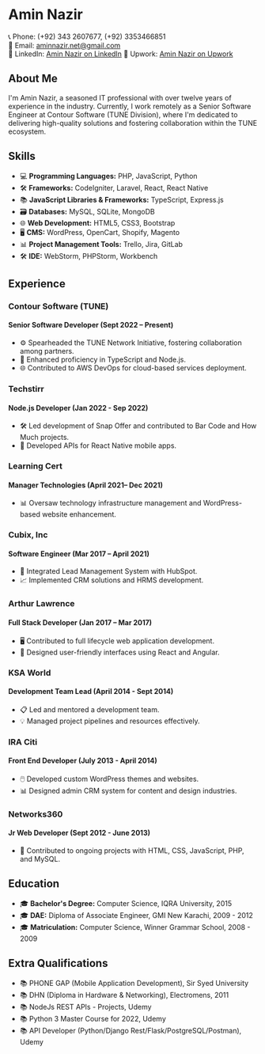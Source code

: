 # Amin Nazir

📞 Phone: (+92) 343 2607677, (+92) 3353466851  
📧 Email: aminnazir.net@gmail.com  
🔗 LinkedIn: [Amin Nazir on LinkedIn](https://www.linkedin.com/in/amin-nazir/)
💼 Upwork: [Amin Nazir on Upwork](https://www.upwork.com/freelancers/~0123203416d2a8f28b)

## About Me

I'm Amin Nazir, a seasoned IT professional with over twelve years of experience in the industry. Currently, I work remotely as a Senior Software Engineer at Contour Software (TUNE Division), where I'm dedicated to delivering high-quality solutions and fostering collaboration within the TUNE ecosystem.

## Skills

- 💻 **Programming Languages:** PHP, JavaScript, Python
- 🛠️ **Frameworks:** CodeIgniter, Laravel, React, React Native
- 📚 **JavaScript Libraries & Frameworks:** TypeScript, Express.js
- 🗃️ **Databases:** MySQL, SQLite, MongoDB
- 🌐 **Web Development:** HTML5, CSS3, Bootstrap
- 🖥️ **CMS:** WordPress, OpenCart, Shopify, Magento
- 📊 **Project Management Tools:** Trello, Jira, GitLab
- 🛠️ **IDE:** WebStorm, PHPStorm, Workbench

## Experience

### Contour Software (TUNE)
#### Senior Software Developer (Sept 2022 – Present)

- ⚙️ Spearheaded the TUNE Network Initiative, fostering collaboration among partners.
- 🚀 Enhanced proficiency in TypeScript and Node.js.
- 🌐 Contributed to AWS DevOps for cloud-based services deployment.

### Techstirr
#### Node.js Developer (Jan 2022 - Sep 2022)

- 🛠️ Led development of Snap Offer and contributed to Bar Code and How Much projects.
- 📱 Developed APIs for React Native mobile apps.
  
### Learning Cert
#### Manager Technologies (April 2021– Dec 2021)

- 📊 Oversaw technology infrastructure management and WordPress-based website enhancement.

### Cubix, Inc
#### Software Engineer (Mar 2017 – April 2021)

- 🧩 Integrated Lead Management System with HubSpot.
- 📈 Implemented CRM solutions and HRMS development.

### Arthur Lawrence
#### Full Stack Developer (Jan 2017 – Mar 2017)

- 🖥️ Contributed to full lifecycle web application development.
- 🎨 Designed user-friendly interfaces using React and Angular.

### KSA World
#### Development Team Lead (April 2014 - Sept 2014)

- 📋 Led and mentored a development team.
- 💡 Managed project pipelines and resources effectively.

### IRA Citi
#### Front End Developer (July 2013 - April 2014)

- 🖱️ Developed custom WordPress themes and websites.
- 📊 Designed admin CRM system for content and design industries.

### Networks360
#### Jr Web Developer (Sept 2012 - June 2013)

- 🔧 Contributed to ongoing projects with HTML, CSS, JavaScript, PHP, and MySQL.

## Education

- 🎓 **Bachelor's Degree:** Computer Science, IQRA University, 2015
- 🎓 **DAE:** Diploma of Associate Engineer, GMI New Karachi, 2009 - 2012
- 🎓 **Matriculation:** Computer Science, Winner Grammar School, 2008 - 2009

## Extra Qualifications

- 📚 PHONE GAP (Mobile Application Development), Sir Syed University
- 📚 DHN (Diploma in Hardware & Networking), Electromens, 2011
- 📚 NodeJs REST APIs - Projects, Udemy
- 📚 Python 3 Master Course for 2022, Udemy
- 📚 API Developer (Python/Django Rest/Flask/PostgreSQL/Postman), Udemy
